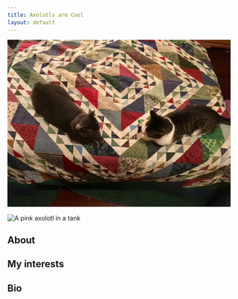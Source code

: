 ```yaml
---
title: Axolotls are Cool
layout: default
---
```


![two cats on a quilt](images/chevron-cats.jpg)

![A pink axolotl in a tank](https://alicemcgrath.digital.brynmawr.edu/simple-site/images/janeway.jpg)

## About

## My interests

## Bio
